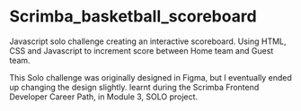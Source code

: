 # Scrimba_basketball_scoreboard

Javascript solo challenge creating an interactive scoreboard. Using HTML, CSS and Javascript to increment score between Home team and Guest team.

This Solo challenge was originally designed in Figma, but I eventually ended up changing the design slightly.
learnt during the Scrimba Frontend Developer Career Path, in Module 3, SOLO project.
